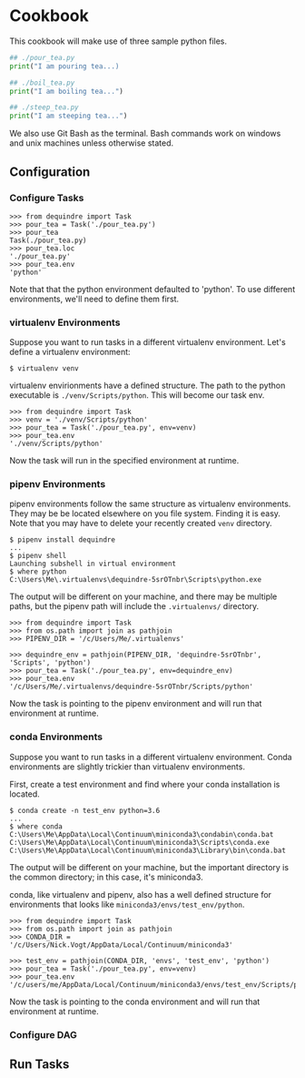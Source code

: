 
# Cookbook

This cookbook will make use of three sample python files.

```pour_tea.py
## ./pour_tea.py
print("I am pouring tea...)
```

```boil_tea.py
## ./boil_tea.py
print("I am boiling tea...")
```

```steep_tea.py
## ./steep_tea.py
print("I am steeping tea...")
```

We also use Git Bash as the terminal. Bash commands work on windows and unix machines unless otherwise stated.

## Configuration

### Configure Tasks

```config-tasks-1
>>> from dequindre import Task
>>> pour_tea = Task('./pour_tea.py')
>>> pour_tea
Task(./pour_tea.py)
>>> pour_tea.loc
'./pour_tea.py'
>>> pour_tea.env
'python'
```

Note that that the python environment defaulted to 'python'. To use different environments, we'll need to define them first.

### virtualenv Environments

Suppose you want to run tasks in a different virtualenv environment. Let's define a virtualenv environment:

```venv
$ virtualenv venv
```

virtualenv envirionments have a defined structure. The path to the python executable is `./venv/Scripts/python`. This will become our task env.

```virtualenv-task
>>> from dequindre import Task
>>> venv = './venv/Scripts/python'
>>> pour_tea = Task('./pour_tea.py', env=venv)
>>> pour_tea.env
'./venv/Scripts/python'
```

Now the task will run in the specified environment at runtime.

### pipenv Environments

pipenv environments follow the same structure as virtualenv environments. They may be be located elsewhere on you file system. Finding it is easy. Note that you may have to delete your recently created `venv` directory.

```pipenv
$ pipenv install dequindre
...
$ pipenv shell
Launching subshell in virtual environment
$ where python
C:\Users\Me\.virtualenvs\dequindre-5srOTnbr\Scripts\python.exe
```

The output will be different on your machine, and there may be multiple paths, but the pipenv path will include the `.virtualenvs/` directory.

```pipenv-task
>>> from dequindre import Task
>>> from os.path import join as pathjoin
>>> PIPENV_DIR = '/c/Users/Me/.virtualenvs'

>>> dequindre_env = pathjoin(PIPENV_DIR, 'dequindre-5srOTnbr', 'Scripts', 'python')
>>> pour_tea = Task('./pour_tea.py', env=dequindre_env)
>>> pour_tea.env
'/c/Users/Me/.virtualenvs/dequindre-5srOTnbr/Scripts/python'
```

Now the task is pointing to the pipenv environment and will run that environment at runtime.

### conda Environments

Suppose you want to run tasks in a different virtualenv environment. Conda environments are slightly trickier than virtualenv environments.

First, create a test environment and find where your conda installation is located.

```conda
$ conda create -n test_env python=3.6
...
$ where conda
C:\Users\Me\AppData\Local\Continuum\miniconda3\condabin\conda.bat
C:\Users\Me\AppData\Local\Continuum\miniconda3\Scripts\conda.exe
C:\Users\Me\AppData\Local\Continuum\miniconda3\Library\bin\conda.bat
```

The output will be different on your machine, but the important directory is the common directory; in this case, it's miniconda3.

conda, like virtualenv and pipenv, also has a well defined structure for environments that looks like `miniconda3/envs/test_env/python`.

```conda-task
>>> from dequindre import Task
>>> from os.path import join as pathjoin
>>> CONDA_DIR = '/c/Users/Nick.Vogt/AppData/Local/Continuum/miniconda3'

>>> test_env = pathjoin(CONDA_DIR, 'envs', 'test_env', 'python')
>>> pour_tea = Task('./pour_tea.py', env=venv)
>>> pour_tea.env
'/c/users/me/AppData/Local/Continuum/miniconda3/envs/test_env/Scripts/python'
```

Now the task is pointing to the conda environment and will run that environment at runtime.

### Configure DAG

## Run Tasks

